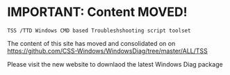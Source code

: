 # IMPORTANT: Content MOVED!
`TSS /TTD Windows CMD based Troubleshshooting script toolset`

The content of this site has moved and consolidated on on https://github.com/CSS-Windows/WindowsDiag/tree/master/ALL/TSS

Please visit the new website to downlaod the latest Windows Diag package
